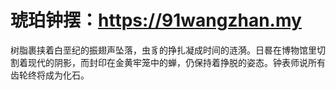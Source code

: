 # 琥珀钟摆：https://91wangzhan.my
树脂裹挟着白垩纪的振翅声坠落，虫豸的挣扎凝成时间的涟漪。日晷在博物馆里切割着现代的阴影，而封印在金黄牢笼中的蝉，仍保持着挣脱的姿态。钟表师说所有齿轮终将成为化石。
